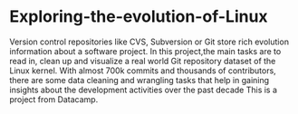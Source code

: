 # Exploring-the-evolution-of-Linux


Version control repositories like CVS, Subversion or Git store rich evolution information about a software project. 
In this project,the main tasks are to read in, clean up and visualize a real world Git repository dataset of the Linux kernel. 
With almost 700k commits and thousands of contributors, there are some data cleaning and wrangling tasks that help in gaining insights about the development activities over the past decade
This is a project from Datacamp.